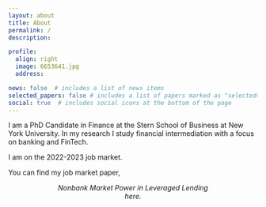 ```yaml
---
layout: about
title: About
permalink: /
description: 

profile:
  align: right
  image: 6653641.jpg
  address: 

news: false  # includes a list of news items
selected_papers: false # includes a list of papers marked as "selected={true}"
social: true  # includes social icons at the bottom of the page
---
```


I am a PhD Candidate in Finance at the Stern School of Business at New York University. In my research I study financial intermediation with a focus on banking and FinTech.

I am on the 2022-2023 job market.

You can find my job market paper,
<center><em>Nonbank Market Power in Leveraged Lending<center><em>
here.